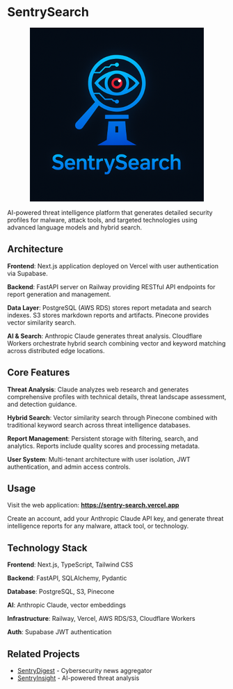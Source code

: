 
# SentrySearch

<div align="center">
  <img src="docs/assets/logo.png" alt="SentrySearch Logo" width="400" />
</div>

AI-powered threat intelligence platform that generates detailed security profiles for malware, attack tools, and targeted technologies using advanced language models and hybrid search.

## Architecture

**Frontend**: Next.js application deployed on Vercel with user authentication via Supabase.

**Backend**: FastAPI server on Railway providing RESTful API endpoints for report generation and management.

**Data Layer**: PostgreSQL (AWS RDS) stores report metadata and search indexes. S3 stores markdown reports and artifacts. Pinecone provides vector similarity search.

**AI & Search**: Anthropic Claude generates threat analysis. Cloudflare Workers orchestrate hybrid search combining vector and keyword matching across distributed edge locations.

## Core Features

**Threat Analysis**: Claude analyzes web research and generates comprehensive profiles with technical details, threat landscape assessment, and detection guidance.

**Hybrid Search**: Vector similarity search through Pinecone combined with traditional keyword search across threat intelligence databases.

**Report Management**: Persistent storage with filtering, search, and analytics. Reports include quality scores and processing metadata.

**User System**: Multi-tenant architecture with user isolation, JWT authentication, and admin access controls.

## Usage

Visit the web application: **https://sentry-search.vercel.app**

Create an account, add your Anthropic Claude API key, and generate threat intelligence reports for any malware, attack tool, or technology.

## Technology Stack

**Frontend**: Next.js, TypeScript, Tailwind CSS

**Backend**: FastAPI, SQLAlchemy, Pydantic

**Database**: PostgreSQL, S3, Pinecone

**AI**: Anthropic Claude, vector embeddings

**Infrastructure**: Railway, Vercel, AWS RDS/S3, Cloudflare Workers

**Auth**: Supabase JWT authentication

## Related Projects

- [SentryDigest](https://github.com/ricomanifesto/SentryDigest) - Cybersecurity news aggregator
- [SentryInsight](https://github.com/ricomanifesto/SentryInsight) - AI-powered threat analysis